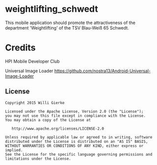 weightlifting_schwedt
=========================

This mobile application should promote the attractiveness of the department 'Weightlifting' of the TSV Blau-Weiß 65 Schwedt.


Credits
=========================

HPI Mobile Developer Club

Universal Image Loader https://github.com/nostra13/Android-Universal-Image-Loader

## License

    Copyright 2015 Willi Gierke

    Licensed under the Apache License, Version 2.0 (the "License");
    you may not use this file except in compliance with the License.
    You may obtain a copy of the License at

       http://www.apache.org/licenses/LICENSE-2.0

    Unless required by applicable law or agreed to in writing, software
    distributed under the License is distributed on an "AS IS" BASIS,
    WITHOUT WARRANTIES OR CONDITIONS OF ANY KIND, either express or implied.
    See the License for the specific language governing permissions and
    limitations under the License.
